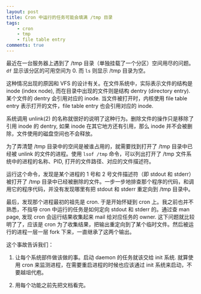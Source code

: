 ```yaml
---
layout: post
title: Cron 中运行的任务可能会填满 /tmp 目录
tags:
    - cron
    - tmp
    - file table entry
comments: true
---
```


最近在一台服务器上遇到了 /tmp 目录（单独挂载了一个分区）空间用尽的问题。`df` 显示该分区的可用空间为 0. 而 `ls` 则显示 /tmp 目录为空。

这种情况出现的原因和 VFS 的设计有关。在文件系统中，实际表示文件的结构是 inode (index node), 而在目录中出现的文件则是结构 dentry (directory entry). 某个文件的 dentry 会引用对应的 inode. 当文件被打开时，内核使用 file table entry 表示打开的文件，file table entry 也会引用对应的 inode.

系统调用 unlink(2) 的名称就很好的说明了这种行为。删除文件的操作只是移除了引用 inode 的 dentry, 如果 inode 在其它地方还有引用，那么 inode 并不会被删除，文件使用的磁盘空间也不会释放。

为了弄清楚 /tmp 目录中的空间是被谁占用的，就需要找到打开了 /tmp 目录中已经被 unlink 的文件的进程。使用 `lsof /tmp` 命令，可以列出打开了 /tmp 文件系统中的进程的名称、PID, 打开的文件路径、对应的文件描述符。

运行这个命令，发现是某个进程的 1 号和 2 号文件描述符（即 stdout 和 stderr）被打开了 /tmp 目录中已经被删除的文件。一步一步地排查那个程序的代码，和调用它的程序代码，并没有发现哪里有把 stdout 和 stderr 重定向到 /tmp 目录中。

最后，发现那个进程最初的祖先是 cron. 于是开始怀疑到 cron 上。我之前也并不熟悉，不指导 cron 中运行的任务是如何定向 stdout 和 stderr 的。通过查 man page, 发现 cron 会运行结果收集起来 mail 给对应任务的 owner. 这下问题就比较明了了，应该是 cron 为了收集结果，把输出重定向到了某个临时文件。然后被运行的进程一层一层 fork 下来，一直继承了这两个输出。

这个事故告诉我们：

1. 让每个系统部件做该做的事。启动 daemon 的任务就该交给 init 系统. 就算使用 cron 来监测进程，在需要重启进程的时候也应该通过 init 系统来启动，不要越俎代庖。

2. 用每个功能之前先把文档看完。

